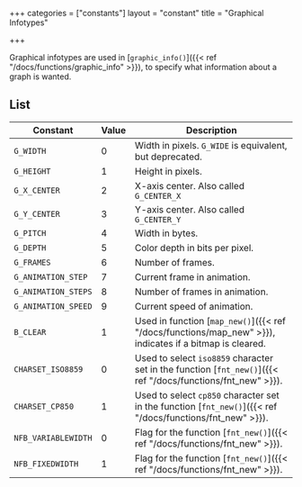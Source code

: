 +++
categories = ["constants"]
layout = "constant"
title = "Graphical Infotypes"

+++

Graphical infotypes are used in [`graphic_info()`]({{< ref "/docs/functions/graphic_info" >}}), to specify what information about a graph is wanted.

## List

| Constant | Value | Description |
|---|---|---|
| `G_WIDTH` | 0 | Width in pixels. `G_WIDE` is equivalent, but deprecated. |
| `G_HEIGHT` | 1 | Height in pixels. |
| `G_X_CENTER` | 2 | X-axis center. Also called `G_CENTER_X` |
| `G_Y_CENTER` | 3 | Y-axis center. Also called `G_CENTER_Y` |
| `G_PITCH` | 4 | Width in bytes. |
| `G_DEPTH` | 5 | Color depth in bits per pixel. |
| `G_FRAMES` | 6 | Number of frames. |
| `G_ANIMATION_STEP` | 7 | Current frame in animation. |
| `G_ANIMATION_STEPS` | 8 | Number of frames in animation. |
| `G_ANIMATION_SPEED` | 9 | Current speed of animation. |
| `B_CLEAR` | 1 | Used in function [`map_new()`]({{< ref "/docs/functions/map_new" >}}), indicates if a bitmap is cleared. |
| `CHARSET_ISO8859` | 0 | Used to select `iso8859` character set in the function [`fnt_new()`]({{< ref "/docs/functions/fnt_new" >}}). |
| `CHARSET_CP850` | 1 | Used to select `cp850` character set in the function [`fnt_new()`]({{< ref "/docs/functions/fnt_new" >}}). |
| `NFB_VARIABLEWIDTH` | 0 | Flag for the function [`fnt_new()`]({{< ref "/docs/functions/fnt_new" >}}). |
| `NFB_FIXEDWIDTH` | 1 | Flag for the function [`fnt_new()`]({{< ref "/docs/functions/fnt_new" >}}). |
